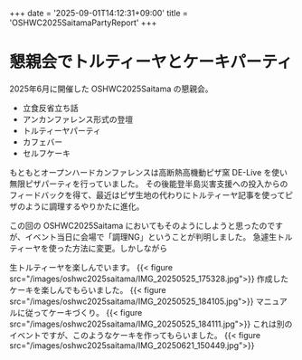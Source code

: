 +++
date = '2025-09-01T14:12:31+09:00'
title = 'OSHWC2025SaitamaPartyReport'
+++

# 懇親会でトルティーヤとケーキパーティ

2025年6月に開催した OSHWC2025Saitama の懇親会。


- 立食反省立ち話
- アンカンファレンス形式の登壇
- トルティーヤパーティ
- カフェバー
- セルフケーキ


もともとオープンハードカンファレンスは高断熱高機動ピザ窯 DE-Live を使い無限ピザパーティを行っていました。
その後能登半島災害支援への投入からのフィードバックを得て、最近はピザ生地の代わりにトルティーヤ記事を使ってピザのように調理するやりかたに進化。

この回の OSHWC2025Saitama においてもそのようにしようと思ったのですが、イベント当日に会場で「調理NG」ということが判明しました。
急遽生トルティーヤを使った方法に変更。しかしながら

生トルティーヤを楽しんでいます。
{{< figure src="/images/oshwc2025saitama/IMG_20250525_175328.jpg">}}
作成したケーキを楽しんでもらいました。
{{< figure src="/images/oshwc2025saitama/IMG_20250525_184105.jpg">}}
マニュアルに従ってケーキづくり。
{{< figure src="/images/oshwc2025saitama/IMG_20250525_184111.jpg">}}
これは別のイベントですが、このようなケーキを作ってもらいました。
{{< figure src="/images/oshwc2025saitama/IMG_20250621_150449.jpg">}}

